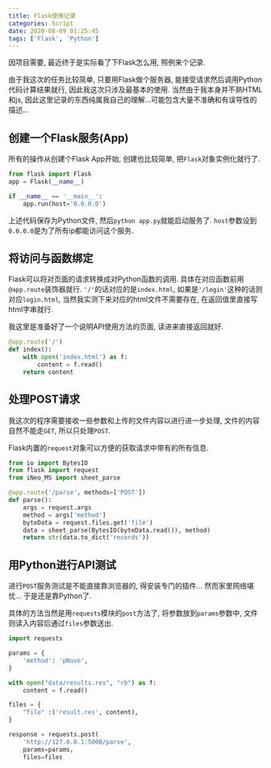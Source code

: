 ```yaml
---
title: Flask使用记录
categories: Script
date: 2020-08-09 01:25:45
tags: ['Flask', 'Python']
---
```


因项目需要, 最近终于是实际看了下Flask怎么用, 照例来个记录.
<!-- 摘要部分 -->
<!-- more -->

由于我这次的任务比较简单, 只要用Flask做个服务器, 能接受请求然后调用Python代码计算结果就行, 因此我这次只涉及最基本的使用. 当然由于我本身并不熟HTML和js, 因此这里记录的东西纯属我自己的理解...可能包含大量不准确和有误导性的描述...

## 创建一个Flask服务(App)

所有的操作从创建个Flask App开始, 创建也比较简单, 把`Flask`对象实例化就行了.

```python
from flask import Flask
app = Flask(__name__)

if __name__ == '__main__':
    app.run(host='0.0.0.0')
```

上述代码保存为Python文件, 然后`python app.py`就能启动服务了. `host`参数设到`0.0.0.0`是为了所有ip都能访问这个服务.

## 将访问与函数绑定

Flask可以将对页面的请求转换成对Python函数的调用. 具体在对应函数前用`@app.route`装饰器就行. `'/'`的话对应的是`index.html`, 如果是`'/login'`这种的话则对应`login.html`, 当然我实测下来对应的html文件不需要存在, 在返回值里直接写html字串就行.

我这里是准备好了一个说明API使用方法的页面, 读进来直接返回就好.

```python
@app.route('/')
def index():
    with open('index.html') as f:
        content = f.read()
    return content
```

## 处理POST请求

我这次的程序需要接收一些参数和上传的文件内容以进行进一步处理, 文件的内容自然不能走`GET`, 所以只处理`POST`.

Flask内置的`request`对象可以方便的获取请求中带有的所有信息.

```python
from io import BytesIO
from flask import request
from iNeo_MS import sheet_parse

@app.route('/parse', methods=['POST'])
def parse():
    args = request.args
    method = args['method']
    byteData = request.files.get('file')
    data = sheet_parse(BytesIO(byteData.read()), method)
    return str(data.to_dict('records'))
```

## 用Python进行API测试

进行`POST`服务测试是不能直接靠浏览器的, 得安装专门的插件... 然而家里网络堪忧... 于是还是靠Python了.

具体的方法当然是用`requests`模块的`post`方法了, 将参数放到`params`参数中, 文件则读入内容后通过`files`参数送出.

```python
import requests

params = {
    'method': 'pNovo',
}

with open("data/results.res", "rb") as f:
    content = f.read()

files = {
    "file" :('result.res', content),
}

response = requests.post(
    'http://127.0.0.1:5000/parse',
    params=params,
    files=files
```